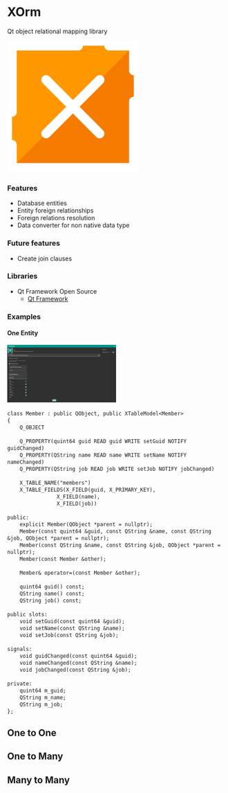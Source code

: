 # XOrm
Qt object relational mapping library

<img src="https://github.com/CamiloDelReal/x_orm/blob/develop/artwork/logo.svg" />

### Features
- Database entities
- Entity foreign relationships
- Foreign relations resolution
- Data converter for non native data type

### Future features
- Create join clauses

### Libraries
- Qt Framework Open Source
  * [Qt Framework](https://www.qt.io/)

### Examples

#### One Entity
<img src="https://github.com/CamiloDelReal/svg-export-to-mobile-resources/blob/develop/screenshots/export-view-1.png" width="50%" height="50%" />

    class Member : public QObject, public XTableModel<Member>
    {
        Q_OBJECT

        Q_PROPERTY(quint64 guid READ guid WRITE setGuid NOTIFY guidChanged)
        Q_PROPERTY(QString name READ name WRITE setName NOTIFY nameChanged)
        Q_PROPERTY(QString job READ job WRITE setJob NOTIFY jobChanged)

        X_TABLE_NAME("members")
        X_TABLE_FIELDS(X_FIELD(guid, X_PRIMARY_KEY),
                    X_FIELD(name),
                    X_FIELD(job))

    public:
        explicit Member(QObject *parent = nullptr);
        Member(const quint64 &guid, const QString &name, const QString &job, QObject *parent = nullptr);
        Member(const QString &name, const QString &job, QObject *parent = nullptr);
        Member(const Member &other);

        Member& operator=(const Member &other);

        quint64 guid() const;
        QString name() const;
        QString job() const;

    public slots:
        void setGuid(const quint64 &guid);
        void setName(const QString &name);
        void setJob(const QString &job);

    signals:
        void guidChanged(const quint64 &guid);
        void nameChanged(const QString &name);
        void jobChanged(const QString &job);

    private:
        quint64 m_guid;
        QString m_name;
        QString m_job;
    };


## One to One

## One to Many

## Many to Many
